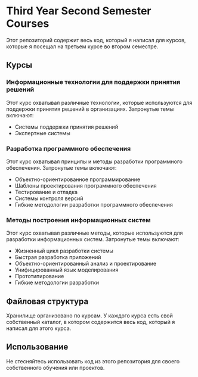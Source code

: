 # Third Year Second Semester Courses

Этот репозиторий содержит весь код, который я написал для курсов, которые я посещал на третьем курсе во втором семестре.

## Курсы

### Информационные технологии для поддержки принятия решений

Этот курс охватывал различные технологии, которые используются для поддержки принятия решений в организациях. Затронутые темы включают:

- Системы поддержки принятия решений
- Экспертные системы

### Разработка программного обеспечения

Этот курс охватывал принципы и методы разработки программного обеспечения. Затронутые темы включают:

- Объектно-ориентированное программирование
- Шаблоны проектирования программного обеспечения
- Тестирование и отладка
- Системы контроля версий
- Гибкие методологии разработки программного обеспечения

### Методы построения информационных систем

Этот курс охватывал различные методы, которые используются для разработки информационных систем. Затронутые темы включают:

- Жизненный цикл разработки системы
- Быстрая разработка приложений
- Объектно-ориентированный анализ и проектирование
- Унифицированный язык моделирования
- Прототипирование
- Гибкие методологии разработки

## Файловая структура

Хранилище организовано по курсам. У каждого курса есть свой собственный каталог, в котором содержится весь код, который я написал для этого курса.

## Использование

Не стесняйтесь использовать код из этого репозитория для своего собственного обучения или проектов.
